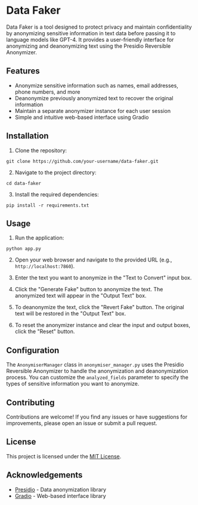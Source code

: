 # Data Faker

Data Faker is a tool designed to protect privacy and maintain confidentiality by anonymizing sensitive information in text data before passing it to language models like GPT-4. It provides a user-friendly interface for anonymizing and deanonymizing text using the Presidio Reversible Anonymizer.

## Features

- Anonymize sensitive information such as names, email addresses, phone numbers, and more
- Deanonymize previously anonymized text to recover the original information
- Maintain a separate anonymizer instance for each user session
- Simple and intuitive web-based interface using Gradio

## Installation

1. Clone the repository:

```
git clone https://github.com/your-username/data-faker.git
```

2. Navigate to the project directory:

```
cd data-faker
```

3. Install the required dependencies:

```
pip install -r requirements.txt
```

## Usage

1. Run the application:

```
python app.py
```

2. Open your web browser and navigate to the provided URL (e.g., `http://localhost:7860`).

3. Enter the text you want to anonymize in the "Text to Convert" input box.

4. Click the "Generate Fake" button to anonymize the text. The anonymized text will appear in the "Output Text" box.

5. To deanonymize the text, click the "Revert Fake" button. The original text will be restored in the "Output Text" box.

6. To reset the anonymizer instance and clear the input and output boxes, click the "Reset" button.

## Configuration

The `AnonymiserManager` class in `anonymiser_manager.py` uses the Presidio Reversible Anonymizer to handle the anonymization and deanonymization process. You can customize the `analyzed_fields` parameter to specify the types of sensitive information you want to anonymize.

## Contributing

Contributions are welcome! If you find any issues or have suggestions for improvements, please open an issue or submit a pull request.

## License

This project is licensed under the [MIT License](LICENSE).

## Acknowledgements

- [Presidio](https://github.com/microsoft/presidio) - Data anonymization library
- [Gradio](https://gradio.app/) - Web-based interface library